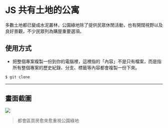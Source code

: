 # JS 共有土地的公寓

多數土地都已變成水泥叢林，公園綠地除了提供民眾休閒活動，也有開闊視野以及良好景觀，不少民眾列為購屋重要選項。

## 使用方式
- 把整個專案複製一份到你的電腦裡，這裡指的「內容」不是只有檔案，而是指所有整個專案的歷史紀錄、分支、標籤等內容都會複製一份下來。
```sh
$ git clone
```

----

## 畫面截圖
![](https://i.imgur.com/jNOiCWe.gif)
> 都會區買房愈來愈重視公園綠地
